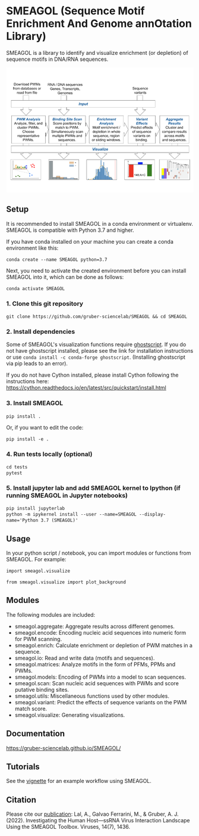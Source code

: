 # SMEAGOL (Sequence Motif Enrichment And Genome annOtation Library)

SMEAGOL is a library to identify and visualize enrichment (or depletion) of sequence motifs in DNA/RNA sequences.

![SMEAGOL](figures/Fig1.png)

## Setup

It is recommended to install SMEAGOL in a conda environment or virtualenv. SMEAGOL is compatible with Python 3.7 and higher.

If you have conda installed on your machine you can create a conda environment like this:
```
conda create --name SMEAGOL python=3.7
```

Next, you need to activate the created environment before you can install SMEAGOL into it, which can be done as follows:

```
conda activate SMEAGOL
```

### 1. Clone this git repository
```
git clone https://github.com/gruber-sciencelab/SMEAGOL && cd SMEAGOL
```

### 2. Install dependencies

Some of SMEAGOL's visualization functions require [ghostscript](https://www.ghostscript.com/). If you do not have ghostscript installed, please see the link for installation instructions or use `conda install -c conda-forge ghostscript`. (Installing ghostscript via pip leads to an error).

If you do not have Cython installed, please install Cython following the instructions here: https://cython.readthedocs.io/en/latest/src/quickstart/install.html 

### 3. Install SMEAGOL
```
pip install .
```
Or, if you want to edit the code:
```
pip install -e .
```

### 4. Run tests locally (optional)
```
cd tests
pytest
```

### 5. Install jupyter lab and add SMEAGOL kernel to Ipython (if running SMEAGOL in Jupyter notebooks)
```
pip install jupyterlab 
python -m ipykernel install --user --name=SMEAGOL --display-name='Python 3.7 (SMEAGOL)'
```

## Usage

In your python script / notebook, you can import modules or functions from SMEAGOL. For example:
```
import smeagol.visualize
```
```
from smeagol.visualize import plot_background
```

## Modules

The following modules are included:

- smeagol.aggregate: Aggregate results across different genomes.
- smeagol.encode: Encoding nucleic acid sequences into numeric form for PWM scanning.
- smeagol.enrich: Calculate enrichment or depletion of PWM matches in a sequence.
- smeagol.io: Read and write data (motifs and sequences).
- smeagol.matrices: Analyze motifs in the form of PFMs, PPMs and PWMs.
- smeagol.models: Encoding of PWMs into a model to scan sequences.
- smeagol.scan: Scan nucleic acid sequences with PWMs and score putative binding sites.
- smeagol.utils: Miscellaneous functions used by other modules.
- smeagol.variant: Predict the effects of sequence variants on the PWM match score.
- smeagol.visualize: Generating visualizations.

## Documentation
https://gruber-sciencelab.github.io/SMEAGOL/

## Tutorials

See the [vignette](vignette_1.ipynb) for an example workflow using SMEAGOL.

## Citation

Please cite our [publication](https://www.mdpi.com/1999-4915/14/7/1436): Lal, A., Galvao Ferrarini, M., & Gruber, A. J. (2022). Investigating the Human Host—ssRNA Virus Interaction Landscape Using the SMEAGOL Toolbox. Viruses, 14(7), 1436.
